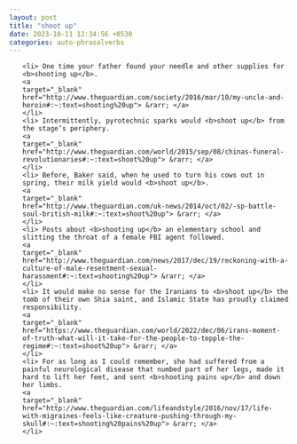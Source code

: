 ```yaml
---
layout: post
title: "shoot up"
date: 2023-10-11 12:34:56 +0530
categories: auto-phrasalverbs
---
```

<ol>

    <li> One time your father found your needle and other supplies for <b>shooting up</b>.
    <a 
    target="_blank" 
    href="http://www.theguardian.com/society/2016/mar/10/my-uncle-and-heroin#:~:text=shooting%20up"> &rarr; </a>
    </li>
    <li> Intermittently, pyrotechnic sparks would <b>shoot up</b> from the stage’s periphery.
    <a 
    target="_blank" 
    href="http://www.theguardian.com/world/2015/sep/08/chinas-funeral-revolutionaries#:~:text=shoot%20up"> &rarr; </a>
    </li>
    <li> Before, Baker said, when he used to turn his cows out in spring, their milk yield would <b>shoot up</b>.
    <a 
    target="_blank" 
    href="http://www.theguardian.com/uk-news/2014/oct/02/-sp-battle-soul-british-milk#:~:text=shoot%20up"> &rarr; </a>
    </li>
    <li> Posts about <b>shooting up</b> an elementary school and slitting the throat of a female FBI agent followed.
    <a 
    target="_blank" 
    href="http://www.theguardian.com/news/2017/dec/19/reckoning-with-a-culture-of-male-resentment-sexual-harassment#:~:text=shooting%20up"> &rarr; </a>
    </li>
    <li> It would make no sense for the Iranians to <b>shoot up</b> the tomb of their own Shia saint, and Islamic State has proudly claimed responsibility.
    <a 
    target="_blank" 
    href="https://www.theguardian.com/world/2022/dec/06/irans-moment-of-truth-what-will-it-take-for-the-people-to-topple-the-regime#:~:text=shoot%20up"> &rarr; </a>
    </li>
    <li> For as long as I could remember, she had suffered from a painful neurological disease that numbed part of her legs, made it hard to lift her feet, and sent <b>shooting pains up</b> and down her limbs.
    <a 
    target="_blank" 
    href="http://www.theguardian.com/lifeandstyle/2016/nov/17/life-with-migraines-feels-like-creature-pushing-through-my-skull#:~:text=shooting%20pains%20up"> &rarr; </a>
    </li>